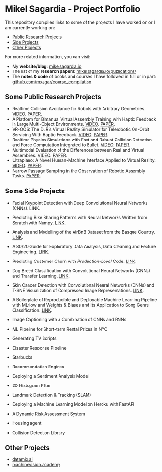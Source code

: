 # Mikel Sagardia - Project Portfolio

This repository compiles links to some of the projects I have worked on or I am currently working on:

- [Public Research Projects](#Some-Public-Research-Projects)
- [Side Projects](#Some-Side-Projects)
- [Other Projects](#Other-Projects)

For more related information, you can visit:

- My **website/blog**: [mikelsagardia.io](https://mikelsagardia.io)
- The list of my **research papers**: [mikelsagardia.io/publications/](https://mikelsagardia.io/publications/)
- The **notes & code** of books and courses I have followed in full or in part: [github.com/mxagar/course_compilation](https://github.com/mxagar/course_compilation)

## Some Public Research Projects

- Realtime Collision Avoidance for Robots with Arbitrary Geometries. [VIDEO](https://youtu.be/OqWwkPrrcII). [PAPER](https://ieeexplore.ieee.org/document/8446527).
- A Platform for Bimanual Virtual Assembly Training with Haptic Feedback in Large Multi-Object Environments. [VIDEO](https://youtu.be/marxNRb4e-c). [PAPER](https://dl.acm.org/doi/10.1145/2993369.2993386).
- VR-OOS: The DLR’s Virtual Reality Simulator for Telerobotic On-Orbit Servicing With Haptic Feedback. [VIDEO](https://youtu.be/D9Jbew5Zmpw). [PAPER](https://ieeexplore.ieee.org/document/7119040).
- Realtime Physics Simulations with Fast and Robust Collision Detection and Force Computation Integrated to Bullet. [VIDEO](https://youtu.be/Fsb0f1t4IbE). [PAPER](https://diglib.eg.org/handle/10.2312/eurovr.20141341.065-076).
- Multimodal Evaluation of the Differences between Real and Virtual Assemblies. [VIDEO](https://youtu.be/En_IXwSNVco). [PAPER](https://ieeexplore.ieee.org/document/8013101).
- Ultrapiano: A Novel Human-Machine Interface Applied to Virtual Reality. [VIDEO](https://youtu.be/1yoU1f_zwiY). [PAPER](https://ieeexplore.ieee.org/document/6907142).
- Narrow Passage Sampling in the Observation of Robotic Assembly Tasks. [PAPER](https://ieeexplore.ieee.org/abstract/document/7487125).

## Some Side Projects

- Facial Keypoint Detection with Deep Convolutional Neural Networks (CNNs). [LINK](https://github.com/mxagar/P1_Facial_Keypoints).
- Predicting Bike Sharing Patterns with Neural Networks Written from Scratch with Numpy. [LINK](https://github.com/mxagar/deep-learning-v2-pytorch/tree/master/project-bikesharing).
- Analysis and Modelling of the AirBnB Dataset from the Basque Country. [LINK](https://mikelsagardia.io/blog/airbnb-spain-basque-data-analysis.html).
- A 80/20 Guide for Exploratory Data Analysis, Data Cleaning and Feature Engineering. [LINK](https://mikelsagardia.io/blog/data-processing-guide.html).
- Predicting Customer Churn with *Production-Level* Code. [LINK](https://github.com/mxagar/customer_churn_production).
- Dog Breed Classification with Convolutional Neural Networks (CNNs) and Transfer Learning. [LINK](https://github.com/mxagar/deep-learning-v2-pytorch/tree/master/project-dog-classification).
- Skin Cancer Detection with Convolutional Neural Networks (CNNs) and T-SNE Visualization of Compressed Image Representations. [LINK](https://github.com/mxagar/dermatologist-ai).
- A Boilerplate of Reproducible and Deployable Machine Learning Pipeline with MLflow and Weights & Biases and Its Application to Song Genre Classification. [LINK](https://github.com/mxagar/music_genre_classification).

- Image Captioning with a Combination of CNNs and RNNs
- ML Pipeline for Short-term Rental Prices in NYC
- Generating TV Scripts
- Disaster Response Pipeline
- Starbucks
- Recommendation Engines
- Deploying a Sentiment Analysis Model
- 2D Histogram Filter
- Landmark Detection & Tracking (SLAM)
- Deploying a Machine Learning Model on Heroku with FastAPI
- A Dynamic Risk Assessment System
- Housing agent
- Collision Detection Library

## Other Projects

- [datamix.ai](https://datamix.ai)
- [machinevision.academy](https://machinevision.academy)



